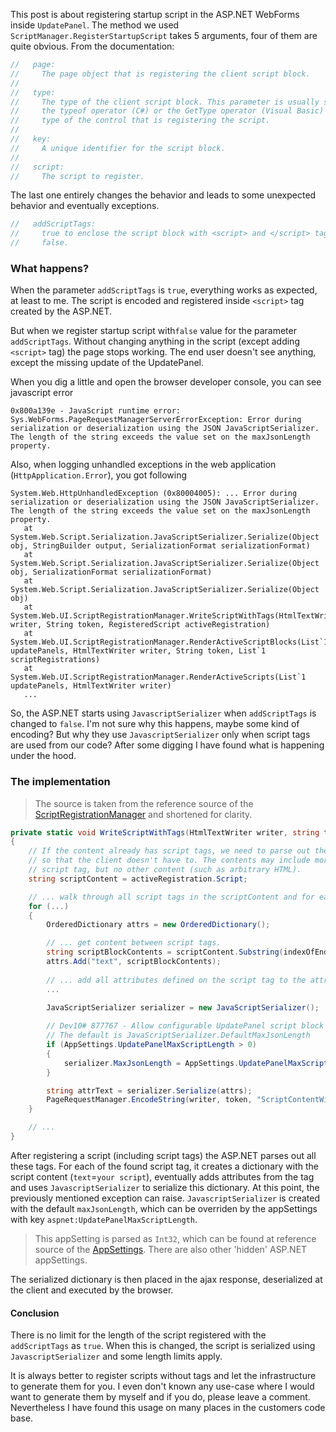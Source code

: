 This post is about registering startup script in the ASP.NET WebForms inside `UpdatePanel`. The method we used `ScriptManager.RegisterStartupScript` takes 5 arguments, four of them are quite obvious. From the documentation:

```C#
//   page:
//     The page object that is registering the client script block.
//
//   type:
//     The type of the client script block. This parameter is usually specified by using
//     the typeof operator (C#) or the GetType operator (Visual Basic) to retrieve the
//     type of the control that is registering the script.
//
//   key:
//     A unique identifier for the script block.
//
//   script:
//     The script to register.
```

The last one entirely changes the behavior and leads to some unexpected behavior and eventually exceptions.

```C#
//   addScriptTags:
//     true to enclose the script block with <script> and </script> tags; otherwise,
//     false.
```

### What happens?

When the parameter `addScriptTags` is `true`, everything works as expected, at least to me. The script is encoded and registered inside `<script>` tag created by the ASP.NET.

But when we register startup script with`false` value for the parameter `addScriptTags`. Without changing anything in the script (except adding `<script>` tag) the page stops working. The end user doesn't see anything, except the missing update of the UpdatePanel. 

When you dig a little and open the browser developer console, you can see javascript error

```
0x800a139e - JavaScript runtime error: Sys.WebForms.PageRequestManagerServerErrorException: Error during serialization or deserialization using the JSON JavaScriptSerializer. The length of the string exceeds the value set on the maxJsonLength property.
```

Also, when logging unhandled exceptions in the web application (`HttpApplication.Error`), you got following

```
System.Web.HttpUnhandledException (0x80004005): ... Error during serialization or deserialization using the JSON JavaScriptSerializer. The length of the string exceeds the value set on the maxJsonLength property.
   at System.Web.Script.Serialization.JavaScriptSerializer.Serialize(Object obj, StringBuilder output, SerializationFormat serializationFormat)
   at System.Web.Script.Serialization.JavaScriptSerializer.Serialize(Object obj, SerializationFormat serializationFormat)
   at System.Web.Script.Serialization.JavaScriptSerializer.Serialize(Object obj)
   at System.Web.UI.ScriptRegistrationManager.WriteScriptWithTags(HtmlTextWriter writer, String token, RegisteredScript activeRegistration)
   at System.Web.UI.ScriptRegistrationManager.RenderActiveScriptBlocks(List`1 updatePanels, HtmlTextWriter writer, String token, List`1 scriptRegistrations)
   at System.Web.UI.ScriptRegistrationManager.RenderActiveScripts(List`1 updatePanels, HtmlTextWriter writer)
   ...
```

So, the ASP.NET starts using `JavascriptSerializer` when `addScriptTags` is changed to `false`. I'm not sure why this happens, maybe some kind of encoding? But why they use `JavascriptSerializer` only when script tags are used from our code? After some digging I have found what is happening under the hood.

### The implementation

> The source is taken from the reference source of the [ScriptRegistrationManager](https://referencesource.microsoft.com/#System.Web.Extensions/UI/ScriptRegistrationManager.cs,646 "ScriptRegistrationManager.WriteScriptWithTags") and shortened for clarity.

```C#
private static void WriteScriptWithTags(HtmlTextWriter writer, string token, RegisteredScript activeRegistration)
{
    // If the content already has script tags, we need to parse out the contents
    // so that the client doesn't have to. The contents may include more than one
    // script tag, but no other content (such as arbitrary HTML).
    string scriptContent = activeRegistration.Script;

    // ... walk through all script tags in the scriptContent and for each of them do:
    for (...)
    {
        OrderedDictionary attrs = new OrderedDictionary();

        // ... get content between script tags.
        string scriptBlockContents = scriptContent.Substring(indexOfEndOfScriptBeginTag, (indexOfScriptEndTag - indexOfEndOfScriptBeginTag));
        attrs.Add("text", scriptBlockContents);
        
        // ... add all attributes defined on the script tag to the attrs dictionary.
        ...
        
        JavaScriptSerializer serializer = new JavaScriptSerializer();

        // Dev10# 877767 - Allow configurable UpdatePanel script block length
        // The default is JavaScriptSerializer.DefaultMaxJsonLength
        if (AppSettings.UpdatePanelMaxScriptLength > 0)
        {
            serializer.MaxJsonLength = AppSettings.UpdatePanelMaxScriptLength;
        }

        string attrText = serializer.Serialize(attrs);
        PageRequestManager.EncodeString(writer, token, "ScriptContentWithTags", attrText);
    }

    // ...
}
```

After registering a script (including script tags) the ASP.NET parses out all these tags. For each of the found script tag, it creates a dictionary with the script content (`text`=`your script`), eventually adds attributes from the tag and uses `JavascriptSerializer` to serialize this dictionary. At this point, the previously mentioned exception can raise. `JavascriptSerializer` is created with the default `maxJsonLength`, which can be overriden by the appSettings with key `aspnet:UpdatePanelMaxScriptLength`. 

> This appSetting is parsed as `Int32`, which can be found at reference source of the [AppSettings](http://referencesource.microsoft.com/#System.Web/Util/AppSettings.cs "System.Web.Util.AppSettings"). There are also other 'hidden' ASP.NET appSettings.

The serialized dictionary is then placed in the ajax response, deserialized at the client and executed by the browser.

#### Conclusion

There is no limit for the length of the script registered with the `addScriptTags` as `true`. When this is changed, the script is serialized using `JavascriptSerializer` and some length limits apply.

It is always better to register scripts without tags and let the infrastructure to generate them for you. I even don't known any use-case where I would want to generate them by myself and if you do, please leave a comment. Nevertheless I have found this usage on many places in the customers code base.
